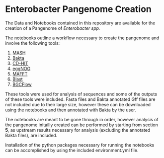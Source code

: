 # Enterobacter Pangenome Creation 

The Data and Notebooks contained in this repository are available for the creation of a Pangenome of *Enterobacter spp.*

The notebooks outline a workflow necessary to create the pangenome and involve the following tools:
1. [MASH](https://mash.readthedocs.io/en/latest/)
2. [Bakta](https://github.com/oschwengers/bakta)
3. [CD-HIT](https://www.bioinformatics.org/cd-hit/cd-hit-user-guide)
4. [eggNOG](https://github.com/eggnogdb/eggnog-mapper.git)
5. [MAFFT](https://mafft.cbrc.jp/alignment/software/linuxportable.html)
6. [Blast](https://www.ncbi.nlm.nih.gov/books/NBK279690/)
7. [BGCFlow](https://github.com/NBChub/bgcflow)

These tools were used for analysis of sequences and some of the outputs of these tools were included. Fasta files and Bakta annotated Gff files are not included due to their large size, however these can be downloaded using the notebooks and then annotated with Bakta by the user. 

The notebooks are meant to be gone through in order, however analysis of the pangenome initailly created can be performed by starting from section __5__, as upstream results necessary for analysis (excluding the annotated Bakta files), are included. 

Installation of the python packages necessary for running the notebooks can be accomplished by using the included environment.yml file. 